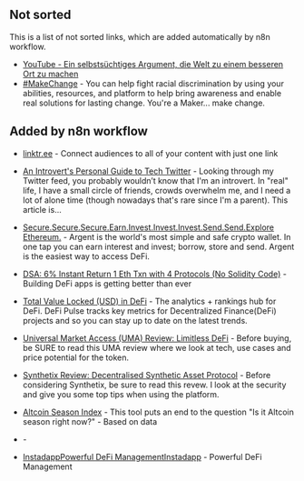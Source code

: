 ## Not sorted
This is a list of not sorted links, which are added automatically by n8n workflow.
- [YouTube - Ein selbstsüchtiges Argument, die Welt zu einem besseren Ort zu machen](https://www.youtube.com/watch?v=rvskMHn0sqQ)
- [#MakeChange](https://makechange.solutions/#give) - You can help fight racial discrimination by using your abilities, resources, and platform to help bring awareness and enable real solutions for lasting change. You're a Maker... make change.


## Added by n8n workflow

- [linktr.ee](https://linktr.ee/) - Connect audiences to all of your content with just one link


- [<ShookBlog/>An Introvert's Personal Guide to Tech Twitter](https://blog.shook.codes/an-introverts-personal-guide-to-tech-twitter) - Looking through my Twitter feed, you probably wouldn’t know that I'm an introvert. In "real" life, I have a small circle of friends, crowds overwhelm me, and I need a lot of alone time (though nowadays that's rare since I'm a parent). This article is...

- [Secure.Secure.Secure.Earn.Invest.Invest.Invest.Send.Send.Explore Ethereum.](https://www.argent.xyz/) - Argent is the world's most simple and safe crypto wallet. In one tap you can earn interest and invest; borrow, store and send. Argent is the easiest way to access DeFi.

- [DSA: 6% Instant Return 1 Eth Txn with 4 Protocols (No Solidity Code)](https://blog.instadapp.io/six-percent-instant-return/) - Building DeFi apps is getting better than ever

- [Total Value Locked (USD)  in DeFi](https://defipulse.com/) - The analytics + rankings hub for DeFi. DeFi Pulse tracks key metrics for Decentralized Finance(DeFi) projects and so you can stay up to date on the latest trends.

- [Universal Market Access (UMA) Review: Limitless DeFi](https://www.coinbureau.com/review/uma-token/) - Before buying, be SURE to read this UMA review where we look at tech, use cases and price potential for the token.

- [Synthetix Review: Decentralised Synthetic Asset Protocol](https://www.coinbureau.com/review/synthetix/) - Before considering Synthetix, be sure to read this revew. I look at the security and give you some top tips when using the platform.

- [Altcoin Season Index](https://www.blockchaincenter.net/altcoin-season-index/) - This tool puts an end to the question "Is it Altcoin season right now?" - Based on data

- [](https://mintr.synthetix.io/) - 

- [InstadappPowerful DeFi ManagementInstadapp](https://instadapp.io/) - Powerful DeFi Management